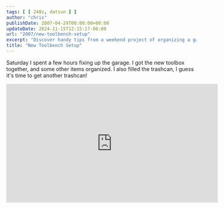 ```yaml
---
tags: [ [ 240z, datsun ] ]
author: "chris"
publishDate: 2007-04-29T00:00:00+00:00
updateDate: 2024-11-15T12:15:17-06:00
url: "2007/new-toolbench-setup"
excerpt: "Discover handy tips from a weekend project of organizing a garage, assembling a toolbox, and managing waste efficiently."
title: "New Toolbench Setup"
---
```


Saturday I spent a few hours fixing up the garage. I got the new toolbox together, and some other items organized. I also filled the trashcan, I guess it's time to get another trashcan!

<iframe width="560" height="315" src="https://www.youtube.com/embed/Qdq2hwSSFyU?si=S_Y0LrXU9NQHKoNu" title="YouTube video player" frameborder="0" allow="accelerometer; autoplay; clipboard-write; encrypted-media; gyroscope; picture-in-picture; web-share" referrerpolicy="strict-origin-when-cross-origin" allowfullscreen></iframe>
